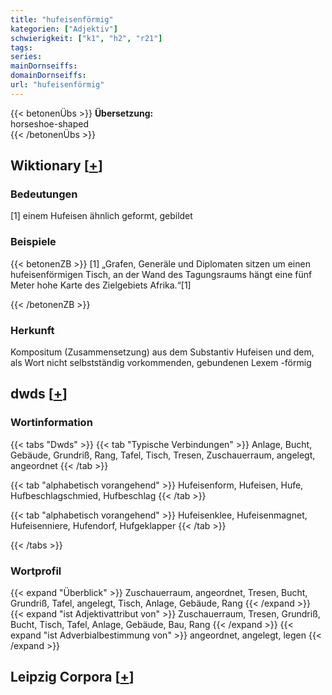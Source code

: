 ```yaml
---
title: "hufeisenförmig"
kategorien: ["Adjektiv"]
schwierigkeit: ["k1", "h2", "r21"]
tags:
series:
mainDornseiffs:
domainDornseiffs:
url: "hufeisenförmig"
---
```


{{< betonenÜbs >}}
**Übersetzung:**  
horseshoe-shaped  
{{< /betonenÜbs >}}

## Wiktionary [[+](https://de.wiktionary.org/wiki/hufeisenförmig)]

### Bedeutungen
[1] einem Hufeisen ähnlich geformt, gebildet  

### Beispiele
{{< betonenZB >}}
[1] „Grafen, Generäle und Diplomaten sitzen um einen hufeisenförmigen Tisch, an der Wand des Tagungsraums hängt eine fünf Meter hohe Karte des Zielgebiets Afrika.“[1]  

{{< /betonenZB >}}
### Herkunft
Kompositum (Zusammensetzung) aus dem Substantiv Hufeisen und dem, als Wort nicht selbstständig vorkommenden, gebundenen Lexem -förmig  



## dwds [[+](https://www.dwds.de/wb/hufeisenförmig)]

### Wortinformation
{{< tabs "Dwds" >}}
{{< tab "Typische Verbindungen" >}}
Anlage, Bucht, Gebäude, Grundriß, Rang, Tafel, Tisch, Tresen, Zuschauerraum, angelegt, angeordnet
{{< /tab >}}

{{< tab "alphabetisch vorangehend" >}}
Hufeisenform, Hufeisen, Hufe, Hufbeschlagschmied, Hufbeschlag
{{< /tab >}}

{{< tab "alphabetisch vorangehend" >}}
Hufeisenklee, Hufeisenmagnet, Hufeisenniere, Hufendorf, Hufgeklapper
{{< /tab >}}

{{< /tabs >}}

### Wortprofil
{{< expand "Überblick" >}} Zuschauerraum, angeordnet, Tresen, Bucht, Grundriß, Tafel, angelegt, Tisch, Anlage, Gebäude, Rang {{< /expand >}}
{{< expand "ist Adjektivattribut von" >}} Zuschauerraum, Tresen, Grundriß, Bucht, Tisch, Tafel, Anlage, Gebäude, Bau, Rang {{< /expand >}}
{{< expand "ist Adverbialbestimmung von" >}} angeordnet, angelegt, legen {{< /expand >}}

## Leipzig Corpora [[+](https://corpora.uni-leipzig.de/en/res?word=hufeisenförmig&corpusId=deu_newscrawl-public_2018)]

